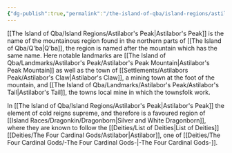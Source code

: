 ```yaml
---
{"dg-publish":true,"permalink":"/the-island-of-qba/island-regions/astilabor-s-peak/"}
---
```



[[The Island of Qba/Island Regions/Astilabor's Peak\|Astilabor's Peak]] is the name of the mountainous region found in the northern parts of [[The Island of Qba/Q'ba\|Q'ba]], the region is named after the mountain which has the same name. Here notable landmarks are [[The Island of Qba/Landmarks/Astilabor's Peak/Astilabor's Peak Mountain\|Astilabor's Peak Mountain]] as well as the town of [[Settlements/Astilabors Peak/Astilabor's Claw\|Astilabor's Claw]], a mining town at the foot of the mountain, and [[The Island of Qba/Landmarks/Astilabor's Peak/Astilabor's Tail\|Astilabor's Tail]], the towns local mine in which the townsfolk work. 

In [[The Island of Qba/Island Regions/Astilabor's Peak\|Astilabor's Peak]] the element of cold reigns supreme, and therefore is a favoured region of [[Island Races/Dragonkin/Dragonborn\|Silver and White Dragonborn]], where they are known to follow the [[Deities/List of Deities\|List of Deities]] [[Deities/The Four Cardinal Gods/Astilabor\|Astilabor]], one of [[Deities/The Four Cardinal Gods/-The Four Cardinal Gods-\|-The Four Cardinal Gods-]].


